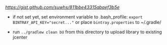 
_https://gist.github.com/suwhs/811bbe43315abaef3b5e_

- if not set yet, set environment variable to .bash_profile:
`export BINTRAY_API_KEY="secret..."` or place `bintray.properties` to ~/.gradle/


- run `../gradlew clean bU` from this directory to upload library to existing jcenter
